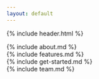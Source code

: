 ```yaml
---
layout: default
---
```

{% include header.html %}

<section class="about-knossos" id="about-knossos">
<div class="container">
{% include about.md %}
</div>
</section>

<section class="features" id="features">
<div class="container">
{% include features.md %}
</div>
</section>

<section class="about-knossos bottom" id="get-started">
<div class="container">
{% include get-started.md %}
</div>
</section>

<section class="team" id="team">
<div class="container">
{% include team.md %}
</div>
</section>